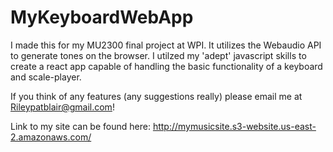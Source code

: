 <h1> MyKeyboardWebApp </h1>

I made this for my MU2300 final project at WPI. It utilizes the Webaudio API to generate tones on the browser. I utilzed my 'adept' javascript skills to create a react app capable of handling the basic functionality of a keyboard and scale-player. 

If you think of any features (any suggestions really) please email me at Rileypatblair@gmail.com!

Link to my site can be found here: http://mymusicsite.s3-website.us-east-2.amazonaws.com/
